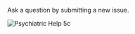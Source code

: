Ask a question by submitting a new issue.

![Psychiatric Help 5c](http://img2.wikia.nocookie.net/__cb20101130041135/peanuts/images/4/49/Lucy-van-pelt-1-.jpg)
